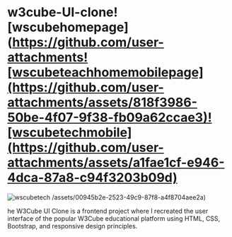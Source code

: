 # w3cube-UI-clone![wscubehomepage](https://github.com/user-attachments![wscubeteachhomemobilepage](https://github.com/user-attachments/assets/818f3986-50be-4f07-9f38-fb09a62ccae3)![wscubetechmobile](https://github.com/user-attachments/assets/a1fae1cf-e946-4dca-87a8-c94f3203b09d)

![wscubetech](https://github.com/user-attachments/assets/f112cdc1-e6c8-4a34-b115-bbe2f4f1911c)
/assets/00945b2e-2523-49c9-87f8-a4f8704aee2a)

he W3Cube UI Clone is a frontend project where I recreated the user interface of the popular W3Cube educational platform using HTML, CSS, Bootstrap, and responsive design principles. 
